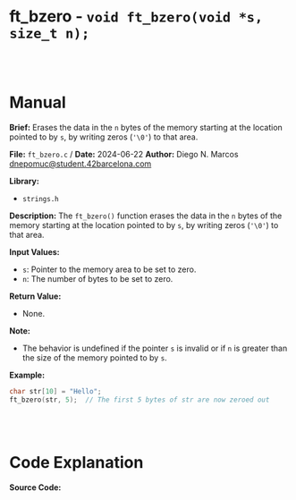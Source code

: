 # ft_bzero - `void ft_bzero(void *s, size_t n);`
<br>
<br>

# Manual
**Brief:**
Erases the data in the `n` bytes of the memory starting at the location pointed to by `s`, by writing zeros (`'\0'`) to that area.

**File:** `ft_bzero.c` / **Date:** 2024-06-22
**Author:** Diego N. Marcos <dnepomuc@student.42barcelona.com>

**Library:**
* `strings.h `

**Description:**
The `ft_bzero()` function erases the data in the `n` bytes of the memory starting at the location pointed to by `s`, by writing zeros (`'\0'`) to that area.

**Input Values:**
* `s`: Pointer to the memory area to be set to zero.
* `n`: The number of bytes to be set to zero.

**Return Value:**
* None.

**Note:**
- The behavior is undefined if the pointer `s` is invalid or if `n` is greater than the size of the memory pointed to by `s`.

**Example:**
```c
char str[10] = "Hello";
ft_bzero(str, 5);  // The first 5 bytes of str are now zeroed out
```

<br>
<br>

# Code Explanation
**Source Code:**
``` C


```